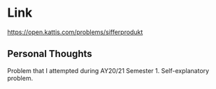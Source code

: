 # Link

https://open.kattis.com/problems/sifferprodukt

## Personal Thoughts

Problem that I attempted during AY20/21 Semester 1. Self-explanatory problem.

